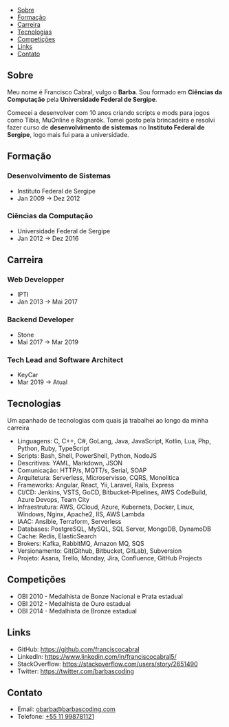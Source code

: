 
* [Sobre](#sobre)
* [Formação](#Formação)
* [Carreira](#Carreira)
* [Tecnologias](#Tecnologias)
* [Competições](#Competições)
* [Links](#links)
* [Contato](#Contato)

## Sobre

Meu nome é Francisco Cabral, vulgo o **Barba**.
Sou formado em **Ciências da Computação** pela **Universidade Federal de Sergipe**.

Comecei a desenvolver com 10 anos criando scripts e mods para jogos como Tibia, MuOnline e Ragnarök. Tomei gosto pela brincadeira e resolvi fazer curso de **desenvolvimento de sistemas** no **Instituto Federal de Sergipe**, logo mais fui para a universidade.

## Formação

### Desenvolvimento de Sistemas
- Instituto Federal de Sergipe
- Jan 2009 → Dez 2012

### Ciências da Computação
- Universidade Federal de Sergipe
- Jan 2012 → Dez 2016

## Carreira

### Web Developper 
- IPTI 
- Jan 2013 → Mai 2017

### Backend Developer 
- Stone 
- Mai 2017 → Mar 2019

### Tech Lead and Software Architect
- KeyCar 
- Mar 2019 → Atual

## Tecnologias
Um apanhado de tecnologias com quais já trabalhei ao longo da minha carreira

- Linguagens: C, C++, C#, GoLang, Java, JavaScript, Kotlin, Lua, Php, Python, Ruby, TypeScript
- Scripts: Bash, Shell, PowerShell, Python, NodeJS
- Descritivas: YAML, Markdown, JSON
- Comunicação: HTTP/s, MQTT/s, Serial, SOAP
- Arquitetura: Serverless, Microservisso, CQRS, Monolitica 
- Frameworks: Angular, React, Yii, Laravel, Rails, Express
- CI/CD: Jenkins, VSTS, GoCD, Bitbucket-Pipelines, AWS CodeBuild, Azure Devops, Team City
- Infraestrutura: AWS, GCloud, Azure, Kubernets, Docker, Linux, Windows, Nginx, Apache2, IIS, AWS Lambda
- IAAC: Ansible, Terraform, Serverless
- Databases: PostgreSQL, MySQL, SQL Server, MongoDB, DynamoDB
- Cache: Redis, ElasticSearch
- Brokers: Kafka, RabbitMQ, Amazon MQ, SQS
- Versionamento: Git(Github, Bitbucket, GitLab), Subversion 
- Projeto: Asana, Trello, Monday, Jira, Confluence, GitHub Projects

## Competições

* OBI 2010 - Medalhista de Bonze Nacional e Prata estadual
* OBI 2012 - Medalhista de Ouro estadual
* OBI 2014 - Medalhista de Bronze estadual

## Links

- GitHub: https://github.com/franciscocabral
- LinkedIn: https://www.linkedin.com/in/franciscocabral5/
- StackOverflow: https://stackoverflow.com/users/story/2651490
- Twitter: https://twitter.com/barbascoding

## Contato

- Email: [obarba@barbascoding.com](mailto:obarba@barbascoding.com)
- Telefone: [+55 11 998781121](tel:+5511998781121)